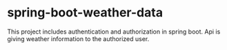 # spring-boot-weather-data
This project includes authentication and authorization in spring boot. Api is giving weather information to the authorized user.
